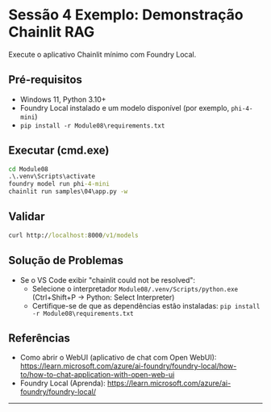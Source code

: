 <!--
CO_OP_TRANSLATOR_METADATA:
{
  "original_hash": "f9e55b8feba71ce09355b66e3a25b6ff",
  "translation_date": "2025-09-22T18:34:58+00:00",
  "source_file": "Module08/samples/04/README.md",
  "language_code": "br"
}
-->
# Sessão 4 Exemplo: Demonstração Chainlit RAG

Execute o aplicativo Chainlit mínimo com Foundry Local.

## Pré-requisitos
- Windows 11, Python 3.10+
- Foundry Local instalado e um modelo disponível (por exemplo, `phi-4-mini`)
- `pip install -r Module08\requirements.txt`

## Executar (cmd.exe)
```cmd
cd Module08
.\.venv\Scripts\activate
foundry model run phi-4-mini
chainlit run samples\04\app.py -w
```

## Validar
```cmd
curl http://localhost:8000/v1/models
```

## Solução de Problemas
- Se o VS Code exibir "chainlit could not be resolved":
	- Selecione o interpretador `Module08/.venv/Scripts/python.exe` (Ctrl+Shift+P → Python: Select Interpreter)
	- Certifique-se de que as dependências estão instaladas: `pip install -r Module08\requirements.txt`

## Referências
- Como abrir o WebUI (aplicativo de chat com Open WebUI): https://learn.microsoft.com/azure/ai-foundry/foundry-local/how-to/how-to-chat-application-with-open-web-ui
- Foundry Local (Aprenda): https://learn.microsoft.com/azure/ai-foundry/foundry-local/

---


